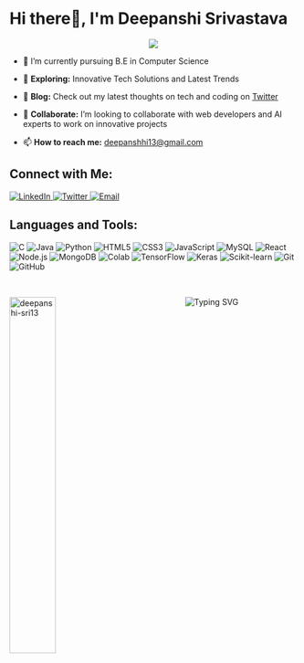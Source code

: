 # Hi there👋, I'm Deepanshi Srivastava 



<p align="center">
  <img src="https://readme-typing-svg.herokuapp.com?font=Fira+Code&size=22&pause=1000&color=FF5733&width=435&lines=A+Passionate+Web+Developer;AI+Enthusiast;Always+Learning+New+Technology">
</p>


- 🌱 I’m currently pursuing B.E in Computer Science    

- 🚀 **Exploring:** Innovative Tech Solutions and Latest Trends      
- 📝 **Blog:** Check out my latest thoughts on tech and coding on [Twitter](https://twitter.com/Deepanshi135)       
- 👯 **Collaborate:** I’m looking to collaborate with web developers and AI experts to work on innovative projects        
- 📫 **How to reach me:** [deepanshhi13@gmail.com](mailto:deepanshhi13@gmail.com)        




## Connect with Me:

<p>
  <a href="https://www.linkedin.com/in/deepanshisrivastava13/" target="_blank">
    <img src="https://img.shields.io/badge/LinkedIn-0077B5?style=for-the-badge&logo=linkedin&logoColor=white" alt="LinkedIn">
  </a>
  <a href="https://twitter.com/Deepanshi135" target="_blank">
    <img src="https://img.shields.io/badge/Twitter-1DA1F2?style=for-the-badge&logo=twitter&logoColor=white" alt="Twitter">
  </a>
  <a href="mailto:deepanshhi13@gmail.com">
    <img src="https://img.shields.io/badge/Email-D14836?style=for-the-badge&logo=gmail&logoColor=white" alt="Email">
  </a>
 <!-- <p align="left"> <img src="https://komarev.com/ghpvc/?username=deepanshi-sri13" alt="deepanshi-sri13" /> </p> -->
</p>

## Languages and Tools:

<p>
<img src="https://img.shields.io/badge/C-00599C?style=for-the-badge&logo=c&logoColor=white" alt="C">
<img src="https://img.shields.io/badge/Java-ED8B00?style=for-the-badge&logo=java&logoColor=white" alt="Java">
<img src="https://img.shields.io/badge/Python-306998?style=for-the-badge&logo=python&logoColor=white" alt="Python">
<img src="https://img.shields.io/badge/HTML5-E34F26?style=for-the-badge&logo=html5&logoColor=white" alt="HTML5">
<img src="https://img.shields.io/badge/CSS3-1572B6?style=for-the-badge&logo=css3&logoColor=white" alt="CSS3">
<img src="https://img.shields.io/badge/JavaScript-F7DF1E?style=for-the-badge&logo=javascript&logoColor=black" alt="JavaScript">
<img src="https://img.shields.io/badge/MySQL-00000F?style=for-the-badge&logo=mysql&logoColor=white" alt="MySQL">
<img src="https://img.shields.io/badge/React-20232A?style=for-the-badge&logo=react&logoColor=61DAFB" alt="React">
<img src="https://img.shields.io/badge/Node.js-3C873A?style=for-the-badge&logo=nodedotjs&logoColor=white" alt="Node.js">
<img src="https://img.shields.io/badge/MongoDB-4EA94B?style=for-the-badge&logo=mongodb&logoColor=white" alt="MongoDB">
<img src="https://img.shields.io/badge/Colab-F9AB00?style=for-the-badge&logo=googlecolab&color=525252" alt="Colab">
<img src="https://img.shields.io/badge/TensorFlow-FF9900?style=for-the-badge&logo=tensorflow&logoColor=white" alt="TensorFlow">
<img src="https://img.shields.io/badge/Keras-D00000?style=for-the-badge&logo=keras&logoColor=white" alt="Keras">
<img src="https://img.shields.io/badge/Scikit--learn-4B8BBE?style=for-the-badge&logo=scikit-learn&logoColor=white" alt="Scikit-learn">
<img src="https://img.shields.io/badge/Git-FF4136?style=for-the-badge&logo=git&logoColor=white" alt="Git">
<img src="https://img.shields.io/badge/GitHub-181717?style=for-the-badge&logo=github&logoColor=white" alt="GitHub">
</p>
<br>

<p align = 'left' ><img width = " 40%" align="left" src="https://github-readme-stats.vercel.app/api/top-langs/?username=deepanshi-sri13&layout=compact" alt="deepanshi-sri13" /></p>
<!-- <p > <img width="50%" align="right" src="https://github-readme-stats.vercel.app/api?username=deepanshi-sri13&show_icons=true&hide_border=true"/> </p> -->

<p align="center">
  <img src="https://readme-typing-svg.herokuapp.com?font=Fira+Code&size=22&pause=1000&color=FF5733&center=true&vCenter=true&width=435&lines=TTThank+you+for+visiting+my+profile!!" alt="Typing SVG">
</p>
                                                  
